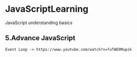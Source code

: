 # JavaScriptLearning

JavaScript understanding basics

## 5.Advance JavaScript

```
Event Loop -> https://www.youtube.com/watch?v=fuTWE0Mupzk
```
